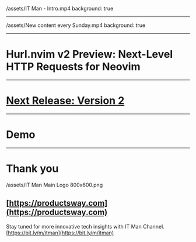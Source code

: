 /assets/IT Man - Intro.mp4
background: true

---

/assets/New content every Sunday.mp4
background: true

---

# Hurl.nvim v2 Preview: Next-Level HTTP Requests for Neovim

---

# [Next Release: Version 2](https://github.com/jellydn/hurl.nvim/pull/207)

---

# Demo

---

# Thank you

/assets/IT Man Main Logo 800x600.png

## [https://productsway.com](https://productsway.com)

Stay tuned for more innovative tech insights with IT Man Channel.
[https://bit.ly/m/itman](https://bit.ly/m/itman)

